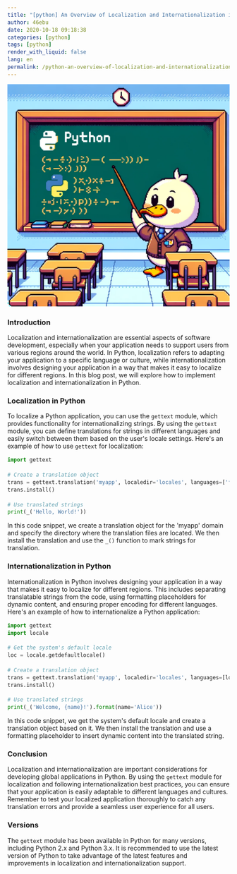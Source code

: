 ```yaml
---
title: "[python] An Overview of Localization and Internationalization in Python"
author: 46ebu
date: 2020-10-18 09:18:38 
categories: [python]
tags: [python]
render_with_liquid: false
lang: en
permalink: /python-an-overview-of-localization-and-internationalization-in-python
---
```


![Intro](/assets/img/post/python.png)
### Introduction
Localization and internationalization are essential aspects of software development, especially when your application needs to support users from various regions around the world. In Python, localization refers to adapting your application to a specific language or culture, while internationalization involves designing your application in a way that makes it easy to localize for different regions. In this blog post, we will explore how to implement localization and internationalization in Python.

### Localization in Python
To localize a Python application, you can use the `gettext` module, which provides functionality for internationalizing strings. By using the `gettext` module, you can define translations for strings in different languages and easily switch between them based on the user's locale settings. Here's an example of how to use `gettext` for localization:

```python
import gettext

# Create a translation object
trans = gettext.translation('myapp', localedir='locales', languages=['fr'])
trans.install()

# Use translated strings
print(_('Hello, World!'))
```

In this code snippet, we create a translation object for the 'myapp' domain and specify the directory where the translation files are located. We then install the translation and use the `_()` function to mark strings for translation.

### Internationalization in Python
Internationalization in Python involves designing your application in a way that makes it easy to localize for different regions. This includes separating translatable strings from the code, using formatting placeholders for dynamic content, and ensuring proper encoding for different languages. Here's an example of how to internationalize a Python application:

```python
import gettext
import locale

# Get the system's default locale
loc = locale.getdefaultlocale()

# Create a translation object
trans = gettext.translation('myapp', localedir='locales', languages=[loc[0]])
trans.install()

# Use translated strings
print(_('Welcome, {name}!').format(name='Alice'))
```

In this code snippet, we get the system's default locale and create a translation object based on it. We then install the translation and use a formatting placeholder to insert dynamic content into the translated string.

### Conclusion
Localization and internationalization are important considerations for developing global applications in Python. By using the `gettext` module for localization and following internationalization best practices, you can ensure that your application is easily adaptable to different languages and cultures. Remember to test your localized application thoroughly to catch any translation errors and provide a seamless user experience for all users.

### Versions
The `gettext` module has been available in Python for many versions, including Python 2.x and Python 3.x. It is recommended to use the latest version of Python to take advantage of the latest features and improvements in localization and internationalization support.